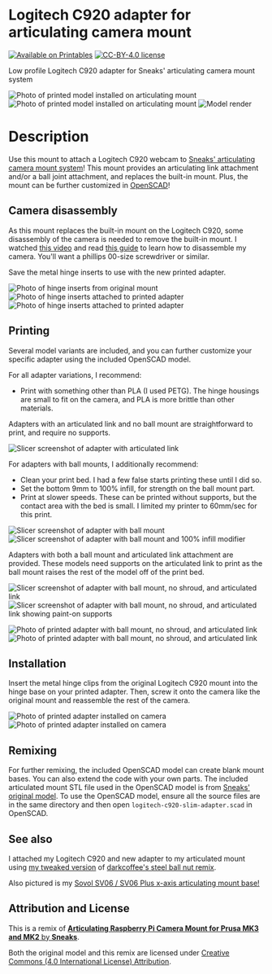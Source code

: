 # Logitech C920 adapter for articulating camera mount

[![Available on Printables][printables-badge]][printables-model]
[![CC-BY-4.0 license][license-badge]][license]

Low profile Logitech C920 adapter for Sneaks' articulating camera mount system

![Photo of printed model installed on articulating mount](images/readme/photo-installed-1.jpg)
![Photo of printed model installed on articulating mount](images/readme/photo-installed-3.jpg)
![Model render](images/readme/demo.png)

# Description

Use this mount to attach a Logitech C920 webcam to
[Sneaks' articulating camera mount system][original-model-url]!
This mount provides an articulating link attachment and/or a ball joint
attachment, and replaces the built-in mount. Plus, the mount can be further
customized in [OpenSCAD][openscad]!

## Camera disassembly

As this mount replaces the built-in mount on the Logitech C920, some disassembly
of the camera is needed to remove the built-in mount.
I watched [this video][c920-disassembly-video] and read
[this guide][c920-disassembly-guide] to learn how to disassemble my camera.
You'll want a phillips 00-size screwdriver or similar.

Save the metal hinge inserts to use with the new printed adapter.

![Photo of hinge inserts from original mount](images/readme/photo-c920-hinge-inserts-1.jpg)
![Photo of hinge inserts attached to printed adapter](images/readme/photo-c920-hinge-inserts-2.jpg)
![Photo of hinge inserts attached to printed adapter](images/readme/photo-c920-hinge-inserts-3.jpg)

## Printing

Several model variants are included, and you can further customize your specific
adapter using the included OpenSCAD model.

For all adapter variations, I recommend:

* Print with something other than PLA (I used PETG). The hinge housings are
  small to fit on the camera, and PLA is more brittle than other materials.

Adapters with an articulated link and no ball mount are straightforward to
print, and require no supports.

![Slicer screenshot of adapter with articulated link](images/readme/slicer-screenshot-link.png)

For adapters with ball mounts, I additionally recommend:

* Clean your print bed. I had a few false starts printing these until I did so.
* Set the bottom 9mm to 100% infill, for strength on the ball mount part.
* Print at slower speeds. These can be printed without supports, but the contact
  area with the bed is small. I limited my printer to 60mm/sec for this print.

![Slicer screenshot of adapter with ball mount](images/readme/slicer-screenshot-ball.png)
![Slicer screenshot of adapter with ball mount and 100% infill modifier](images/readme/slicer-screenshot-ball-infill.png)

Adapters with both a ball mount and articulated link attachment are provided.
These models need supports on the articulated link to print as the ball mount
raises the rest of the model off of the print bed.

![Slicer screenshot of adapter with ball mount, no shroud, and articulated link](images/readme/slicer-screenshot-ball-noshroud-link.png)
![Slicer screenshot of adapter with ball mount, no shroud, and articulated link showing paint-on supports](images/readme/slicer-screenshot-ball-noshroud-link-supports.png)

![Photo of printed adapter with ball mount, no shroud, and articulated link](images/readme/photo-printed-ball-noshroud-link-1.jpg)
![Photo of printed adapter with ball mount, no shroud, and articulated link](images/readme/photo-printed-ball-noshroud-link-2.jpg)

## Installation

Insert the metal hinge clips from the original Logitech C920 mount into the
hinge base on your printed adapter. Then, screw it onto the camera like the
original mount and reassemble the rest of the camera.

![Photo of printed adapter installed on camera](images/readme/photo-c920-hinge-inserts-4.jpg)
![Photo of printed adapter installed on camera](images/readme/photo-adapter-attached-2.jpg)

## Remixing

For further remixing, the included OpenSCAD model can create blank mount bases.
You can also extend the code with your own parts. The included articulated mount
STL file used in the OpenSCAD model is from
[Sneaks' original model][original-model-url]. To use the OpenSCAD model, ensure
all the source files are in the same directory and then open
`logitech-c920-slim-adapter.scad` in OpenSCAD.

## See also

I attached my Logitech C920 and new adapter to my articulated mount using
[my tweaked version][ball-nut-remix] of
[darkcoffee's steel ball nut remix][darkcoffee-ball-nut].

Also pictured is my
[Sovol SV06 / SV06 Plus x-axis articulating mount base!](/sovol-sv06-plus/xaxis-articulating-mount-right/)

## Attribution and License

This is a remix of
[**Articulating Raspberry Pi Camera Mount for Prusa MK3 and MK2** by **Sneaks**][original-model-url].

Both the original model and this remix are licensed under
[Creative Commons (4.0 International License) Attribution][license].

[ball-nut-remix]: https://www.printables.com/model/656380-tweaked-ballnut-with-steel-m5-nut-insert-for-artic
[c920-disassembly-guide]: https://www.ifixit.com/Guide/Logitech+C920+Webcam+Disassembly/115077
[c920-disassembly-video]: https://www.youtube.com/watch?v=a39iWgSwaBk
[darkcoffee-ball-nut]: https://www.printables.com/model/577816-steel-ballnut-for-articulating-raspberry-pi-camera
[license-badge]: /_static/license-badge-cc-by-4.0.svg
[license]: http://creativecommons.org/licenses/by/4.0/
[openscad]: https://openscad.org
[original-model-url]: https://www.printables.com/model/3407-articulating-raspberry-pi-camera-mount-for-prusa-m
[printables-badge]: /_static/printables-badge.png
[printables-model]: https://www.printables.com/model/654585
